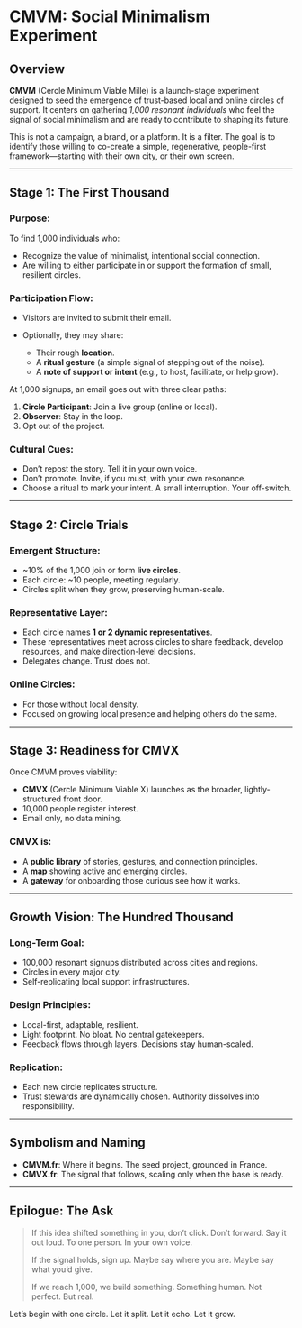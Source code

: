 # CMVM:  Social Minimalism Experiment

## Overview

**CMVM** (Cercle Minimum Viable Mille) is a launch-stage experiment designed to seed the emergence of trust-based local and online circles of support. It centers on gathering *1,000 resonant individuals* who feel the signal of social minimalism and are ready to contribute to shaping its future.

This is not a campaign, a brand, or a platform. It is a filter. The goal is to identify those willing to co-create a simple, regenerative, people-first framework—starting with their own city, or their own screen.

---

## Stage 1: The First Thousand

### Purpose:

To find 1,000 individuals who:

* Recognize the value of minimalist, intentional social connection.
* Are willing to either participate in or support the formation of small, resilient circles.

### Participation Flow:

* Visitors are invited to submit their email.
* Optionally, they may share:

  * Their rough **location**.
  * A **ritual gesture** (a simple signal of stepping out of the noise).
  * A **note of support or intent** (e.g., to host, facilitate, or help grow).

At 1,000 signups, an email goes out with three clear paths:

1. **Circle Participant**: Join a live group (online or local).
2. **Observer**: Stay in the loop.
3. Opt out of the project.

### Cultural Cues:

* Don’t repost the story. Tell it in your own voice.
* Don’t promote. Invite, if you must, with your own resonance.
* Choose a ritual to mark your intent. A small interruption. Your off-switch.

---

## Stage 2: Circle Trials

### Emergent Structure:

* \~10% of the 1,000 join or form **live circles**.
* Each circle: \~10 people, meeting regularly.
* Circles split when they grow, preserving human-scale.

### Representative Layer:

* Each circle names **1 or 2 dynamic representatives**.
* These representatives meet across circles to share feedback, develop resources, and make direction-level decisions.
* Delegates change. Trust does not.

### Online Circles:

* For those without local density.
* Focused on growing local presence and helping others do the same.

---

## Stage 3: Readiness for CMVX

Once CMVM proves viability:

* **CMVX** (Cercle Minimum Viable X) launches as the broader, lightly-structured front door.
* 10,000 people register interest.
* Email only, no data mining.

### CMVX is:

* A **public library** of stories, gestures, and connection principles.
* A **map** showing active and emerging circles.
* A **gateway** for onboarding those curious see how it works.

---

## Growth Vision: The Hundred Thousand

### Long-Term Goal:

* 100,000 resonant signups distributed across cities and regions.
* Circles in every major city.
* Self-replicating local support infrastructures.

### Design Principles:

* Local-first, adaptable, resilient.
* Light footprint. No bloat. No central gatekeepers.
* Feedback flows through layers. Decisions stay human-scaled.

### Replication:

* Each new circle replicates structure.
* Trust stewards are dynamically chosen. Authority dissolves into responsibility.

---

## Symbolism and Naming

* **CMVM.fr**: Where it begins. The seed project, grounded in France.
* **CMVX.fr**: The signal that follows, scaling only when the base is ready.

---

## Epilogue: The Ask

> If this idea shifted something in you, don’t click. Don’t forward.
> Say it out loud. To one person. In your own voice.
>
> If the signal holds, sign up. Maybe say where you are. Maybe say what you’d give.
>
> If we reach 1,000, we build something. Something human. Not perfect. But real.

Let’s begin with one circle.
Let it split.
Let it echo.
Let it grow.
